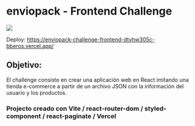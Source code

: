 
# enviopack - Frontend Challenge
![](https://www.enviopack.com/img/general/logo-black.png)

Deploy: https://enviopack-challenge-frontend-dtvhw305c-bberos.vercel.app/

## Objetivo: 
El challenge consiste en crear una aplicación web en React imitando una tienda e-commerce a partir de un archivo JSON con la información del usuario y los productos.

### Projecto creado con Vite / react-router-dom / styled-component / react-paginate / Vercel
